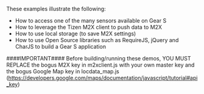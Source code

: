 These examples illustrate the following:

* How to access one of the many sensors available on Gear S
* How to leverage the Tizen M2X client to push data to M2X
* How to use local storage (to save M2X settings)
* How to use Open Source libraries such as RequireJS, jQuery and CharJS to build a Gear S application

####IMPORTANT####
Before building/running these demos, YOU MUST REPLACE the bogus M2X key in m2xclient.js with your own master key and the bogus Google Map key in locdata_map.js (https://developers.google.com/maps/documentation/javascript/tutorial#api_key)
